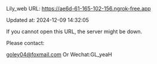 Lily_web URL: https://ae6d-61-165-102-156.ngrok-free.app

Updated at: 2024-12-09 14:32:05

If you cannot open this URL, the server might be down.

Please contact: 

goley04@foxmail.com Or Wechat:GL_yeaH